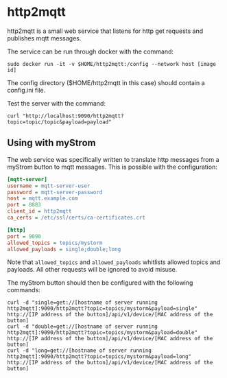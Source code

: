 # http2mqtt

http2mqtt is a small web service that listens for http get requests and publishes mqtt messages.

The service can be run through docker with the command:
```shell
sudo docker run -it -v $HOME/http2mqtt:/config --network host [image id]
```

The config directory ($HOME/http2mqtt in this case) should contain a config.ini file.

Test the server with the command:
```
curl "http://localhost:9090/http2mqtt?topic=topic/topic&payload=payload"
```

## Using with myStrom
The web service was specifically written to translate http messages from a myStrom button to mqtt messages. This is possible with the configuration:
```ini
[mqtt-server]
username = mqtt-server-user
password = mqtt-server-password
host = mqtt.example.com 
port = 8883
client_id = http2mqtt
ca_certs = /etc/ssl/certs/ca-certificates.crt

[http]
port = 9090
allowed_topics = topics/mystorm
allowed_payloads = single;double;long
```

Note that `allowed_topics` and `allowed_payloads` whitlists allowed topics and payloads. All other requests will be ignored to avoid misuse.

The myStrom button should then be configured with the following commands:
```
curl -d "single=get://[hostname of server running http2mqtt]:9090/http2mqtt?topic=topics/mystorm&payload=single" http://[IP address of the button]/api/v1/device/[MAC address of the button]
curl -d "double=get://[hostname of server running http2mqtt]:9090/http2mqtt?topic=topics/mystorm&payload=double" http://[IP address of the button]/api/v1/device/[MAC address of the button]
curl -d "long=get://[hostname of server running http2mqtt]:9090/http2mqtt?topic=topics/mystorm&payload=long" http://[IP address of the button]/api/v1/device/[MAC address of the button]
```
